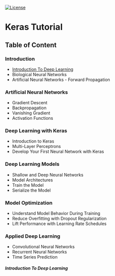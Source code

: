 
[![License](http://img.shields.io/:license-mit-blue.svg)](http://gus.mit-license.org/)

# Keras Tutorial

## Table of Content

### Introduction
* [Introduction To Deep Learning](#IntroductionToDeepLearning)
* Biological Neural Networks
* Artificial Neural Networks - Forward Propagation

### Artificial Neural Networks
* Gradient Descent
* Backpropagation
* Vanishing Gradient
* Activation Functions

### Deep Learning with Keras
* Introduction to Keras
* Multi-Layer Perceptrons
* Develop Your First Neural Network with Keras

### Deep Learning Models
* Shallow and Deep Neural Networks
* Model Architectures
* Train the Model
* Serialize the Model

### Model Optimization
* Understand Model Behavior During Training
* Reduce Overfitting with Dropout Regularization
* Lift Performance with Learning Rate Schedules

### Applied Deep Learning
* Convolutional Neural Networks
* Recurrent Neural Networks
* Time Series Prediction

##### <a id="IntroductionToDeepLearning"></a>Introduction To Deep Learning
